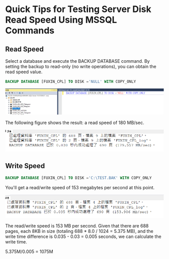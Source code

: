 # Quick Tips for Testing Server Disk Read Speed Using MSSQL Commands

## Read Speed

Select a database and execute the BACKUP DATABASE command. By setting the backup to read-only (no write operations), you can obtain the read speed value.

```sql
BACKUP DATABASE [FUXIN_CPL] TO DISK ='NULL' WITH COPY_ONLY
```

![Read Speed](images/03/01/001.png)

The following figure shows the result: a read speed of 180 MB/sec.

![Read Speed Result](images/03/01/002.png)

## Write Speed

``` sql 
BACKUP DATABASE [FUXIN_CPL] TO DISK ='C:\TEST.BAK' WITH COPY_ONLY
```

You'll get a read/write speed of 153 megabytes per second at this point.

![Write Speed Result](images/03/01/003.png)

The read/write speed is 153 MB per second. Given that there are 688 pages, each 8KB in size (totaling 688 * 8.0 / 1024 = 5.375 MB), and the write time difference is 0.035 - 0.03 = 0.005 seconds, we can calculate the write time.

5.375M/0.005 = 1075M